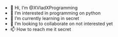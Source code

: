 - 👋 Hi, I’m @XVladXProgramming
- 👀 I’m interested in  programming on python
- 🌱 I’m currently learning in secret
- 💞️ I’m looking to collaborate on not interested yet
- 📫 How to reach me it secret

<!---
XVladXProgramming/XVladXProgramming is a ✨ special ✨ repository because its `README.md` (this file) appears on your GitHub profile.
You can click the Preview link to take a look at your changes.
--->
